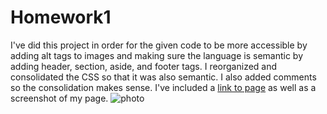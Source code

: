 # Homework1
I've did this project in order for the given code to be more accessible by adding alt tags to images and making sure the language is semantic by adding header, section, aside, and footer tags.
I reorganized and consolidated the CSS so that it was also semantic. I also added comments so the consolidation makes sense.
I've included a [link to page](https://ejkennelly.github.io/Homework1/) as well as a screenshot of my page.
![photo](images/screenshot.png)

